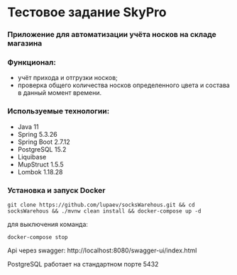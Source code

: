 # Тестовое задание SkyPro
### Приложение для автоматизации учёта носков на складе магазина
### Функционал:
- учёт прихода и отгрузки носков;
- проверка общего количества носков определенного цвета и состава в данный момент времени.

### Используемые технологии:
- Java 11
- Spring 5.3.26
- Spring Boot 2.7.12
- PostgreSQL 15.2
- Liquibase
- MupStruct 1.5.5
- Lombok 1.18.28

### Установка и запуск Docker 

``git clone https://github.com/lupaev/socksWarehous.git && cd socksWarehous && ./mvnw clean install && docker-compose up -d``

для выключения команда:

``docker-compose stop``






Api через swagger: http://localhost:8080/swagger-ui/index.html

PostgreSQL работает на стандартном порте 5432
